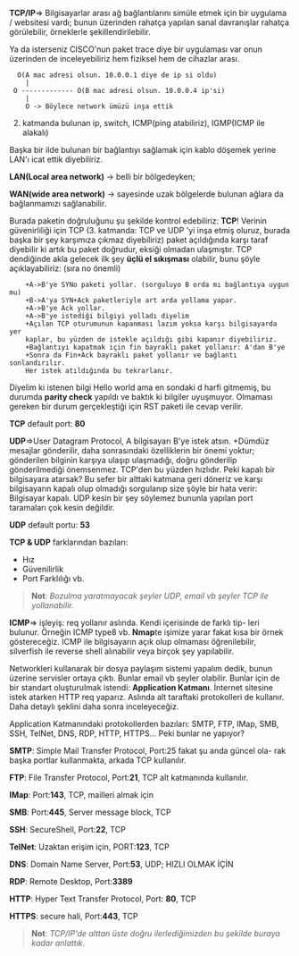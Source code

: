 **TCP/IP**=> Bilgisayarlar arası ağ bağlantılarını simüle etmek için bir uygulama / websitesi vardı; bunun üzerinden rahatça yapılan sanal davranışlar rahatça görülebilir, örneklerle şekillendirilebilir.

Ya da isterseniz CISCO'nun paket trace diye bir uygulaması var onun üzerinden de inceleyebiliriz hem fiziksel hem de cihazlar arası.

      O(A mac adresi olsun. 10.0.0.1 diye de ip si oldu)
        |
     O ------------- O(B mac adresi olsun. 10.0.0.4 ip'si)
        |
        O -> Böylece network ümüzü inşa ettik

2. katmanda bulunan ip, switch, ICMP(ping atabiliriz), IGMP(ICMP ile alakalı)

Başka bir ilde bulunan bir bağlantıyı sağlamak için kablo döşemek yerine LAN'ı icat ettik diyebiliriz.

**LAN(Local area network)** -> belli bir bölgedeyken;

**WAN(wide area network)** -> sayesinde uzak bölgelerde bulunan ağlara da bağlanmamızı sağlanabilir.

Burada paketin doğruluğunu şu şekilde kontrol edebiliriz: **TCP**!
    Verinin güvenirliliği için TCP (3. katmanda: TCP ve UDP 'yi inşa etmiş oluruz, burada başka bir şey karşımıza çıkmaz diyebiliriz) paket açıldığında karşı taraf diyebilir ki artık bu paket doğrudur, eksiği olmadan ulaşmıştır. TCP dendiğinde akla gelecek ilk şey **üçlü el sıkışması** olabilir, bunu şöyle açıklayabiliriz: (sıra no önemli)
	
        +A->B'ye SYNo paketi yollar. (sorguluyo B orda mı bağlantıya uygun mu)
        +B->A'ya SYN+Ack paketleriyle art arda yollama yapar.
		+A->B'ye Ack yollar.
		+A->B'ye istediği bilgiyi yolladı diyelim
		+Açılan TCP oturumunun kapanması lazım yoksa karşı bilgisayarda yer
		kaplar, bu yüzden de istekle açıldığı gibi kapanır diyebiliriz.
		+Bağlantıyı kapatmak için fin bayraklı paket yollanır: A'dan B'ye
		+Sonra da Fin+Ack bayraklı paket yollanır ve bağlantı sonlandırılır.
		Her istek atıldığında bu tekrarlanır.

Diyelim ki istenen bilgi Hello world ama en sondaki d harfi gitmemiş, bu durumda **parity check** yapıldı ve baktık ki bilgiler uyuşmuyor. Olmaması gereken bir durum gerçekleştiği için RST paketi ile cevap verilir.

**TCP** default port: **80**

**UDP**=>User Datagram Protocol, 
A bilgisayarı B'ye istek atsın.
    +Dümdüz mesajlar gönderilir, daha sonrasındaki özelliklerin bir önemi yoktur; gönderilen bilginin karşıya ulaşıp ulaşmadığı, doğru gönderilip gönderilmediği önemsenmez. TCP'den bu yüzden hızlıdır. Peki kapalı bir bilgisayara atarsak? Bu sefer bir alttaki katmana geri döneriz ve karşı bilgisayarın kapalı olup olmadığı sorgulanıp size şöyle bir hata verir: Bilgisayar kapalı. UDP kesin bir şey söylemez bununla yapılan port taramaları çok kesin değildir.

**UDP** default portu: **53**

**TCP & UDP** farklarından bazıları:
- Hız
- Güvenilirlik
- Port Farklılığı vb.

> **Not**: *Bozulma yaratmayacak şeyler UDP, email vb şeyler TCP ile yollanabilir.*

**ICMP**=> işleyiş: req yollanır aslında. Kendi içerisinde de farklı tip-
leri bulunur. Örneğin ICMP type8 vb. **Nmap**te işimize yarar fakat kısa bir örnek göstereceğiz.
    ICMP ile bilgisayarın açık olup olmaması öğrenilebilir, silverfish ile reverse shell alınabilir veya birçok şey yapılabilir.

Networkleri kullanarak bir dosya paylaşım sistemi yapalım dedik, bunun üzerine servisler ortaya çıktı. Bunlar email vb şeyler olabilir. Bunlar için de bir standart oluşturulmak istendi: **Application Katmanı**. İnternet sitesine istek atarken HTTP req yaparız. Aslında alt taraftaki protokolleri de kullanır. Daha detaylı şeklini daha sonra inceleyeceğiz.

Application Katmanındaki protokollerden bazıları: SMTP, FTP, IMap, SMB, SSH, TelNet, DNS, RDP, HTTP, HTTPS... Peki bunlar ne yapıyor?

**SMTP**: Simple Mail Transfer Protocol, Port:25 fakat şu anda güncel ola-
rak başka portlar kullanmakta, arkada TCP kullanılır.

**FTP**: File Transfer Protocol, Port:**21**, TCP alt katmanında kullanılır.

**IMap**: Port:**143**, TCP, mailleri almak için

**SMB**: Port:**445**, Server message block, TCP

**SSH**: SecureShell, Port:**22**, TCP

**TelNet**: Uzaktan erişim için, PORT:**123**, TCP

**DNS**: Domain Name Server, Port:**53**, UDP; HIZLI OLMAK İÇİN

**RDP**: Remote Desktop, Port:**3389**

**HTTP**: Hyper Text Transfer Protocol, Port: **80**, TCP

**HTTPS**: secure hali, Port:**443**, TCP

> **Not**: *TCP/IP'de alttan üste doğru ilerlediğimizden bu şekilde buraya kadar anlattık.*
